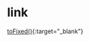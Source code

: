 # link

[toFixed()](https://developer.mozilla.org/ja/docs/Web/JavaScript/Reference/Global_Objects/Number/toFixed){:target="_blank"}
